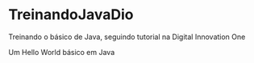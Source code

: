 # TreinandoJavaDio
Treinando o básico de Java, seguindo tutorial na Digital Innovation One

Um Hello World básico em Java
